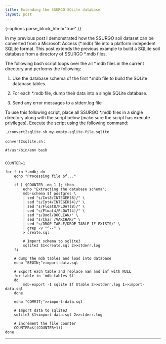 ```yaml
---
title: Extending the SSURGO SQLite database
layout: post
---
```

{::options parse_block_html="true" /}


In my previous post I demonstrated how the SSURGO soil dataset can be converted from a Microsoft Access (*.mdb) file into a platform indepedent SQLite format. This post extends the previous example to build a SQLite soil database from a directory of SSURGO *.mdb files.

The following bash script loops over the all *.mdb files in the current directory and performs the following:

1. Use the database schema of the first *.mdb file to build the SQLite database tables.

2. For each *.mdb file, dump their data into a single SQLite database.

3. Send any error messages to a stderr.log file

To use this following script, place all SSURGO *.mdb files in a single directory along with the script below (make sure the script has execute privileges).  Execute the script using the following command:



    ./convert2sqlite.sh my-empty-sqlite-file.sqlite


`convert2sqlite.sh` :

    #!/usr/bin/env bash


    COUNTER=1

    for f in *.mdb; do
        echo "Processing file $f..."

        if [ $COUNTER -eq 1 ]; then
            echo "Extracting the database schema";
            mdb-schema $f postgres \
            | sed "s/Int8/INTEGER(8)/" \
            | sed "s/Int4/INTEGER(4)/" \
            | sed "s/Float8/FLOAT(8)/" \
            | sed "s/Float4/FLOAT(4)/" \
            | sed "s/Bool/BOOLEAN/" \
            | sed "s/Char /VARCHAR/" \
            | sed "s/DROP TABLE/DROP TABLE IF EXISTS/" \
            | grep -v "^--" \
            > create.sql

            # Import schema to sqlite3
            sqlite3 $1<create.sql 2>>stderr.log
        fi
    
        # dump the mdb tables and load into database
        echo "BEGIN;">import-data.sql
    
        # Export each table and replace nan and inf with NULL
        for table in `mdb-tables $f`
        do 
            mdb-export -I sqlite $f $table 2>>stderr.log 1>>import-data.sql
        done
    
        echo "COMMIT;">>import-data.sql
    
        # Import data to sqlite3
        sqlite3 $1<import-data.sql 2>>stderr.log

        # increment the file counter
        COUNTER=$((COUNTER+1))
    done

<hr>
